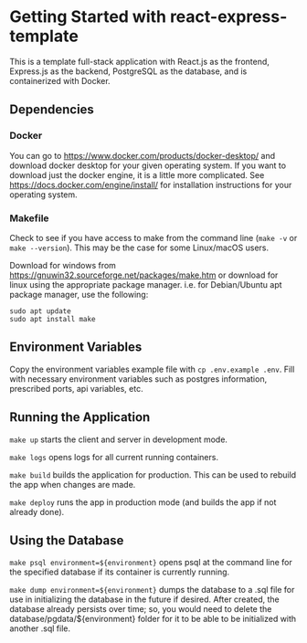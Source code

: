 # Getting Started with react-express-template

This is a template full-stack application with React.js as the frontend, Express.js as the backend, PostgreSQL as the database, and is containerized with Docker. 

## Dependencies

### Docker

You can go to https://www.docker.com/products/docker-desktop/ and download docker desktop for your given operating system. If you want to download just the docker engine, it is a little more complicated. See https://docs.docker.com/engine/install/ for installation instructions for your operating system.

### Makefile

Check to see if you have access to make from the command line (`make -v` or `make --version`). This may be the case for some Linux/macOS users. 

Download for windows from https://gnuwin32.sourceforge.net/packages/make.htm or download for linux using the appropriate package manager. i.e. for Debian/Ubuntu apt package manager, use the following:
```
sudo apt update
sudo apt install make
```

## Environment Variables

Copy the environment variables example file with `cp .env.example .env`. Fill with necessary environment variables such as postgres information, prescribed ports, api variables, etc.

## Running the Application

`make up` starts the client and server in development mode.

`make logs` opens logs for all current running containers.

`make build` builds the application for production. This can be used to rebuild the app when changes are made.

`make deploy` runs the app in production mode (and builds the app if not already done).

## Using the Database

`make psql environment=${environment}` opens psql at the command line for the specified database if its container is currently running.

`make dump environment=${environment}` dumps the database to a .sql file for use in initializing the database in the future if desired. After created, the database already persists over time; so, you would need to delete the database/pgdata/${environment} folder for it to be able to be initialized with another .sql file.